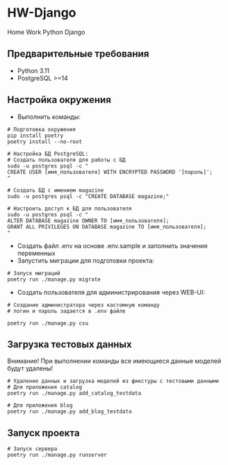 # HW-Django
Home Work Python Django

## Предварительные требования
- Python 3.11
- PostgreSQL >=14


## Настройка окружения
- Выполнить команды:
```
# Подготовка окружения
pip install poetry
poetry install --no-root

# Настройка БД PostgreSQL:
# Создать пользователя для работы с БД
sudo -u postgres psql -c "
CREATE USER [имя_пользователя] WITH ENCRYPTED PASSWORD '[пароль]';
"

# Создать БД с имением magazine
sudo -u postgres psql -c "CREATE DATABASE magazine;"

# Настроить доступ к БД для пользователя
sudo -u postgres psql -c "
ALTER DATABASE magazine OWNER TO [имя_пользователя];
GRANT ALL PRIVILEGES ON DATABASE magazine TO [имя_пользователя];
"
```
- Создать файл .env на основе .env.sample и заполнить значения переменных
- Запустить миграции для подготовки проекта:
```
# Запуск миграций
poetry run ./manage.py migrate
```
- Создать пользователя для администрирования через WEB-UI:
```
# Создание администратора через кастомную команду
# логин и пароль задается в .env файле

poetry run ./manage.py csu
```

## Загрузка тестовых данных
Внимание! При выполнении команды все имеющиеся данные моделей будут удалены!
```
# Удаление данных и загрузка моделей из фикстуры с тестовыми данными
# Для приложения catalog
poetry run ./manage.py add_catalog_testdata

# Для приложения blog
poetry run ./manage.py add_blog_testdata

```

## Запуск проекта
```
# Запуск сервера
poetry run ./manage.py runserver
```
